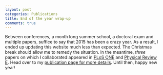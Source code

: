 ```yaml
---
layout: post
categories: Publications
title: End of the year wrap-up
comments: true
---
```


Between conferences, a month long summer school, a doctoral exam and multiple papers, suffice to say that 2015 has been a crazy year.
As a result, I ended up updating this website much less than expected.
The Christmas break should allow me to remedy the situation.
In the meantime, _three_ papers on which I collaborated appeared in [PLoS ONE](http://journals.plos.org/plosone/) and [Physical Review E](journals.aps.org/pre/).
Head over to my [publication page for more details](/publications.html).
Until then, happy new year!
